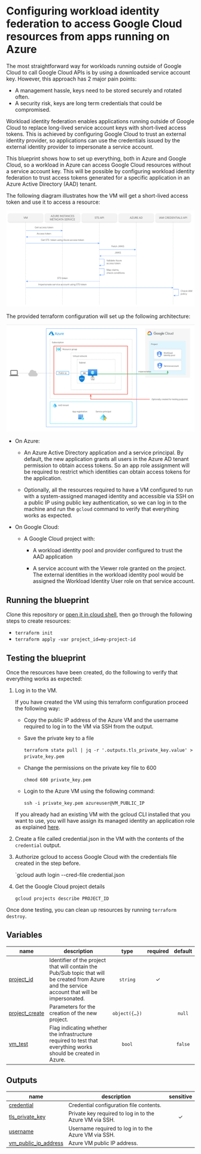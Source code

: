 # Configuring workload identity federation to access Google Cloud resources from apps running on Azure

The most straightforward way for workloads running outside of Google Cloud to call Google Cloud APIs is by using a downloaded service account key. However, this approach has 2 major pain points:

* A management hassle,  keys need to be stored securely and rotated often.
* A security risk, keys are long term credentials that could be compromised. 

Workload identity federation enables applications running outside of Google Cloud to replace long-lived service account keys with short-lived access tokens. This is achieved by configuring Google Cloud to trust an external identity provider, so applications can use the credentials issued by the external identity provider to impersonate a service account.

This blueprint shows how to set up everything, both in Azure and Google Cloud, so a workload in Azure can access Google Cloud resources without a service account key. This will be possible by configuring workload identity federation to trust access tokens generated for a specific application in an Azure Active Directory (AAD) tenant.

The following diagram illustrates how the VM will get a short-lived access token and use it to access a resource:

 ![Sequence diagram](sequence_diagram.png)

The provided terraform configuration will set up the following architecture:

 ![Architecture](architecture.png)

* On Azure:

    * An Azure Active Directory application and a service principal. By default, the new application grants all users in the Azure AD tenant permission to obtain access tokens. So an app role assignment will be required to restrict which identities can obtain access tokens for the application.

    * Optionally, all the resources required to have a VM configured to run with a system-assigned managed identity and accessible via SSH on a public IP using public key authentication, so we can log in to the machine and run the `gcloud` command to verify that everything works as expected.

* On Google Cloud:

    * A Google Cloud project with: 

        * A workload identity pool and provider configured to trust the AAD application 

        * A service account with the Viewer role granted on the project. The external identities in the workload identity pool would be assigned the Workload Identity User role on that service account.

## Running the blueprint

Clone this repository or [open it in cloud shell](https://ssh.cloud.google.com/cloudshell/editor?cloudshell_git_repo=https%3A%2F%2Fgithub.com%2Fterraform-google-modules%2Fcloud-foundation-fabric&cloudshell_print=cloud-shell-readme.txt&cloudshell_working_dir=blueprints%2Fcloud-operations%2Fworkload-identity-federation), then go through the following steps to create resources:

* `terraform init`
* `terraform apply -var project_id=my-project-id`

## Testing the blueprint

Once the resources have been created, do the following to verify that everything works as expected:

1. Log in to the VM. 

    If you have created the VM using this terraform configuration proceed the following way:

    * Copy the public IP address of the Azure VM and the username required to log in to the VM via SSH from the output.

    * Save the private key to a file

        `terraform state pull | jq -r '.outputs.tls_private_key.value' > private_key.pem`

    * Change the permissions on the private key file to 600

        `chmod 600 private_key.pem`

    * Login to the Azure VM using the following command:

        `ssh -i private_key.pem azureuser@VM_PUBLIC_IP`

    If you already had an existing VM with the gcloud CLI installed that you want to use, you will have assign its managed identity an application role as explained [here](https://docs.microsoft.com/en-us/azure/active-directory/managed-identities-azure-resources/how-to-assign-app-role-managed-identity-powershell#assign-a-managed-identity-access-to-another-applications-app-role).

2. Create a file called credential.json in the VM with the contents of the `credential` output.

3. Authorize gcloud to access Google Cloud with the credentials file created in the step before.

    `gcloud auth login --cred-file credential.json

4. Get the Google Cloud project details

    `gcloud projects describe PROJECT_ID`


Once done testing, you can clean up resources by running `terraform destroy`.
<!-- BEGIN TFDOC -->

## Variables

| name | description | type | required | default |
|---|---|:---:|:---:|:---:|
| [project_id](variables.tf#L26) | Identifier of the project that will contain the Pub/Sub topic that will be created from Azure and the service account that will be impersonated. | <code>string</code> | ✓ |  |
| [project_create](variables.tf#L17) | Parameters for the creation of the new project. | <code title="object&#40;&#123;&#10;  billing_account_id &#61; string&#10;  parent             &#61; string&#10;&#125;&#41;">object&#40;&#123;&#8230;&#125;&#41;</code> |  | <code>null</code> |
| [vm_test](variables.tf#L31) | Flag indicating whether the infrastructure required to test that everything works should be created in Azure. | <code>bool</code> |  | <code>false</code> |

## Outputs

| name | description | sensitive |
|---|---|:---:|
| [credential](outputs.tf#L17) | Credential configuration file contents. |  |
| [tls_private_key](outputs.tf#L28) | Private key required to log in to the Azure VM via SSH. | ✓ |
| [username](outputs.tf#L34) | Username required to log in to the Azure VM via SSH. |  |
| [vm_public_ip_address](outputs.tf#L39) | Azure VM public IP address. |  |

<!-- END TFDOC -->
